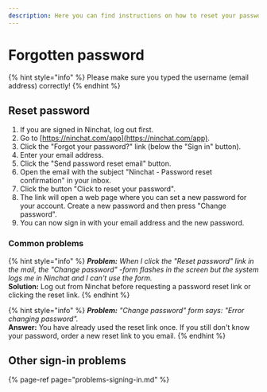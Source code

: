 ```yaml
---
description: Here you can find instructions on how to reset your password if you forgot it.
---
```


# Forgotten password



{% hint style="info" %}
Please make sure you typed the username \(email address\) correctly!
{% endhint %}

## Reset password

1. If you are signed in Ninchat, log out first.
2. Go to [https://ninchat.com/app](https://ninchat.com/app).
3. Click the "Forgot your password?" link \(below the "Sign in" button\).
4. Enter your email address.
5. Click the "Send password reset email" button.
6. Open the email with the subject "Ninchat - Password reset confirmation" in your inbox.
7. Click the button "Click to reset your password".
8. The link will open a web page where you can set a new password for your account. Create a new password and then press "Change password".
9. You can now sign in with your email address and the new password.

### Common problems

{% hint style="info" %}
_**Problem:** When I click the "Reset password" link in the mail, the "Change password" -form flashes in the screen but the system logs me in Ninchat and I can't use the form._  
**Solution:** Log out from Ninchat before requesting a password reset link or clicking the reset link.
{% endhint %}

{% hint style="info" %}
_**Problem:** "Change password" form says: "Error changing password"._  
**Answer:** You have already used the reset link once. If you still don't know your password, order a new reset link to you email.
{% endhint %}

## Other sign-in problems

{% page-ref page="problems-signing-in.md" %}



